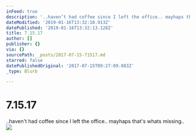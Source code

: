 ```yaml
---
inFeed: true
description: '..haven’t had coffee since I left the office.. mayhaps that''s whats missing.. '
dateModified: '2019-01-16T13:32:10.913Z'
datePublished: '2019-01-16T13:32:13.128Z'
title: 7.15.17
author: []
publisher: {}
via: {}
sourcePath: _posts/2017-07-15-71517.md
starred: false
datePublishedOriginal: '2017-07-15T09:27:09.083Z'
_type: Blurb

---
```

# 7.15.17

..haven't had coffee since I left the office.. mayhaps that's whats missing.. ![](https://the-grid-user-content.s3-us-west-2.amazonaws.com/7c6e25d5-12c9-4972-9934-ece2422d85fc.png)